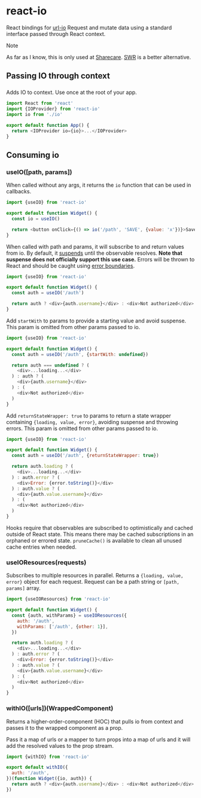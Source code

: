 # react-io

React bindings for [url-io](https://github.com/liamcmitchell/url-io)
Request and mutate data using a standard interface passed through React context.

> [!NOTE]
> As far as I know, this is only used at [Sharecare](https://www.sharecare.com/).
> [SWR](https://swr.vercel.app/) is a better alternative.

## Passing IO through context

### <IOProvider />

Adds IO to context. Use once at the root of your app.

```javascript
import React from 'react'
import {IOProvider} from 'react-io'
import io from './io'

export default function App() {
  return <IOProvider io={io}>...</IOProvider>
}
```

## Consuming io

### useIO([path, params])

When called without any args, it returns the `io` function that can be used in callbacks.

```javascript
import {useIO} from 'react-io'

export default function Widget() {
  const io = useIO()

  return <button onClick={() => io('/path', 'SAVE', {value: 'x'})}>Save</button>
}
```

When called with path and params, it will subscribe to and return values from io. By default, it [suspends](https://reactjs.org/docs/concurrent-mode-suspense.html) until the observable resolves. **Note that suspense does not officially support this use case.** Errors will be thrown to React and should be caught using [error boundaries](https://reactjs.org/docs/error-boundaries.html).

```javascript
import {useIO} from 'react-io'

export default function Widget() {
  const auth = useIO('/auth')

  return auth ? <div>{auth.username}</div> : <div>Not authorized</div>
}
```

Add `startWith` to params to provide a starting value and avoid suspense. This param is omitted from other params passed to io.

```javascript
import {useIO} from 'react-io'

export default function Widget() {
  const auth = useIO('/auth', {startWith: undefined})

  return auth === undefined ? (
    <div>...loading...</div>
  ) : auth ? (
    <div>{auth.username}</div>
  ) : (
    <div>Not authorized</div>
  )
}
```

Add `returnStateWrapper: true` to params to return a state wrapper containing `{loading, value, error}`, avoiding suspense and throwing errors. This param is omitted from other params passed to io.

```javascript
import {useIO} from 'react-io'

export default function Widget() {
  const auth = useIO('/auth', {returnStateWrapper: true})

  return auth.loading ? (
    <div>...loading...</div>
  ) : auth.error ? (
    <div>Error: {error.toString()}</div>
  ) : auth.value ? (
    <div>{auth.value.username}</div>
  ) : (
    <div>Not authorized</div>
  )
}
```

Hooks require that observables are subscribed to optimistically and cached outside of React state. This means there may be cached subscriptions in an orphaned or errored state. `pruneCache()` is available to clean all unused cache entries when needed.

### useIOResources(requests)

Subscribes to multiple resources in parallel.
Returns a `{loading, value, error}` object for each request.
Request can be a path string or `[path, params]` array.

```javascript
import {useIOResources} from 'react-io'

export default function Widget() {
  const {auth, withParams} = useIOResources({
    auth: '/auth',
    withParams: ['/auth', {other: 1}],
  })

  return auth.loading ? (
    <div>...loading...</div>
  ) : auth.error ? (
    <div>Error: {error.toString()}</div>
  ) : auth.value ? (
    <div>{auth.value.username}</div>
  ) : (
    <div>Not authorized</div>
  )
}
```

### withIO([urls])(WrappedComponent)

Returns a higher-order-component (HOC) that pulls io from context and passes it to the wrapped component as a prop.

Pass it a map of urls or a mapper to turn props into a map of urls and it will add the resolved values to the prop stream.

```javascript
import {withIO} from 'react-io'

export default withIO({
  auth: '/auth',
})(function Widget({io, auth}) {
  return auth ? <div>{auth.username}</div> : <div>Not authorized</div>
})
```
